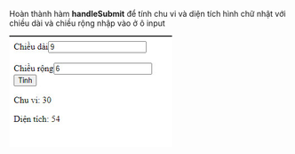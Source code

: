 Hoàn thành hàm **handleSubmit** để tính chu vi và diện tích hình chữ nhật với chiều dài và chiều rộng nhập vào ở ô input

![](hcn.jpg)